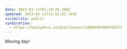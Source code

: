 ```yaml
---
date: 2023-03-11T01:10:29.366Z
updated: 2023-03-11T11:52:03.744Z
visibility: public
syndication:
  - https://hachyderm.io/@sentience/110004504064419373
---
```

Moving day!
